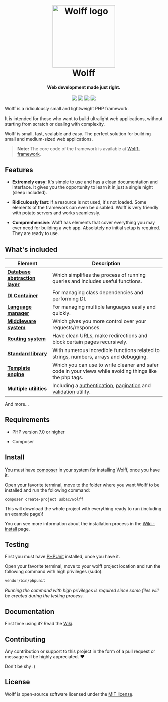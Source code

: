 <h1 align="center">
  <br>
  <img src="http://getwolff.com/logo.png" alt="Wolff logo" width="200">
  <br>
  Wolff
  <br>
</h1>

<h4 align="center">Web development made just right.</h4>

<p align="center">
<img src="https://img.shields.io/badge/stability-stable-green.svg">
<a href="https://packagist.org/packages/usbac/wolff"><img src="https://poser.pugx.org/usbac/wolff/d/total.svg"></a>
<img src="https://img.shields.io/badge/version-3.1.0-blue.svg">
<img src="https://img.shields.io/badge/license-MIT-orange.svg">
</p>

Wolff is a ridiculously small and lightweight PHP framework.

It is intended for those who want to build ultralight web applications, without starting from scratch or dealing with complexity.

Wolff is small, fast, scalable and easy. The perfect solution for building small and medium-sized web applications.

> **Note:** The core code of the framework is available at [Wolff-framework](https://github.com/usbac/wolff-framework).

## Features

* **Extremely easy**: It's simple to use and has a clean documentation and interface. It gives you the opportunity to learn it in just a single night (sleep included).

* **Ridiculously fast**: If a resource is not used, it's not loaded. Some elements of the framework can even be disabled. Wolff is very friendly with potato servers and works seamlessly.

* **Comprenhensive**: Wolff has elements that cover everything you may ever need for building a web app. Absolutely no initial setup is required. They are ready to use.

## What's included
| Element                                                                        | Description                                                                                                                                                                                                                                                                        |
|--------------------------------------------------------------------------------|------------------------------------------------------------------------------------------------------------------------------------------------------------------------------------------------------------------------------------------------------------------------------------|
| [**Database abstraction layer**](https://github.com/Usbac/wolff/wiki/Database) | Which simplifies the process of running queries and includes useful functions.                                                                                                                                                                                                     |
| [**DI Container**](https://github.com/Usbac/wolff/wiki/Container)              | For managing class dependencies and performing DI.                                                                                                                                                                                                                                 |
| [**Language manager**](https://github.com/Usbac/wolff/wiki/Language)            | For managing multiple languages easily and quickly.                                                                                                                                                                                                                                |
| [**Middleware system**](https://github.com/Usbac/wolff/wiki/Middleware)        | Which gives you more control over your requests/responses.                                                                                                                                                                                                                         |
| [**Routing system**](https://github.com/Usbac/wolff/wiki/Routes)               | Have clean URLs, make redirections and block certain pages recursively.                                                                                                                                                                                                            |
| [**Standard library**](https://github.com/Usbac/wolff/wiki/Standard-library)   | With numerous incredible functions related to strings, numbers, arrays and debugging.                                                                                                                                                                                              |
| [**Template engine**](https://github.com/Usbac/wolff/wiki/Template)            | Which you can use to write cleaner and safer code in your views while avoiding things like the php tags.                                                                                                                                                                           |
| **Multiple utilities**                                                         | Including a [authentication](https://github.com/Usbac/wolff/wiki/Authentication), [pagination](https://github.com/Usbac/wolff/wiki/Pagination) and [validation](https://github.com/Usbac/wolff/wiki/Validation) utility. |

And more...

## Requirements

* PHP version 7.0 or higher

* Composer

## Install

You must have [composer](https://getcomposer.org/) in your system for installing Wolff, once you have it.

Open your favorite terminal, move to the folder where you want Wolff to be installed and run the following command:

```
composer create-project usbac/wolff
```

This will download the whole project with everything ready to run (including an example page)!

You can see more information about the installation process in the [Wiki - install](https://github.com/Usbac/Wolff/wiki/Installation) page.

## Testing

First you must have [PHPUnit](https://phpunit.de) installed, once you have it.

Open your favorite terminal, move to your wolff project location and run the following command with high privileges (sudo):

```
vendor/bin/phpunit
```

_Running the command with high privileges is required since some files will be created during the testing process._

## Documentation

First time using it? Read the [Wiki](https://github.com/Usbac/Wolff/wiki).

## Contributing

Any contribution or support to this project in the form of a pull request or message will be highly appreciated. ❤️

Don't be shy :)

## License

Wolff is open-source software licensed under the [MIT license](https://github.com/Usbac/Wolff/blob/master/LICENSE).
